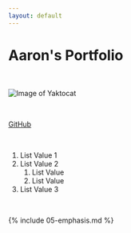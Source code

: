 ```yaml
---
layout: default
---
```


# Aaron's Portfolio

<br>

![Image of Yaktocat](https://octodex.github.com/images/yaktocat.png)

<br>

[GitHub](https://www.github.com/Salmarn1r)

<br>

1. List Value 1
2. List Value 2
    1. List Value
    2. List Value
3. List Value 3

<br>

{% include 05-emphasis.md %}
